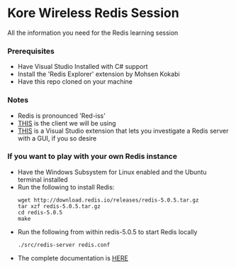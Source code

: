# Kore Wireless Redis Session
All the information you need for the Redis learning session

### Prerequisites
* Have Visual Studio Installed with C# support
* Install the 'Redis Explorer' extension by Mohsen Kokabi
* Have this repo cloned on your machine

### Notes
* Redis is pronounced 'Red-iss'
* [THIS](https://github.com/StackExchange/StackExchange.Redis) is the client we will be using
* [THIS](https://marketplace.visualstudio.com/items?itemName=MohsenKokabi.RedisExplorer-13503) is a Visual Studio extension that lets you investigate a Redis server with a GUI, if you so desire

### If you want to play with your own Redis instance
* Have the Windows Subsystem for Linux enabled and the Ubuntu terminal installed
* Run the following to install Redis:
    ```
    wget http://download.redis.io/releases/redis-5.0.5.tar.gz
    tar xzf redis-5.0.5.tar.gz
    cd redis-5.0.5
    make
    ```
* Run the following from within redis-5.0.5 to start Redis locally
    ```
    ./src/redis-server redis.conf
    ```
* The complete documentation is [HERE](https://redis.io/documentation)
